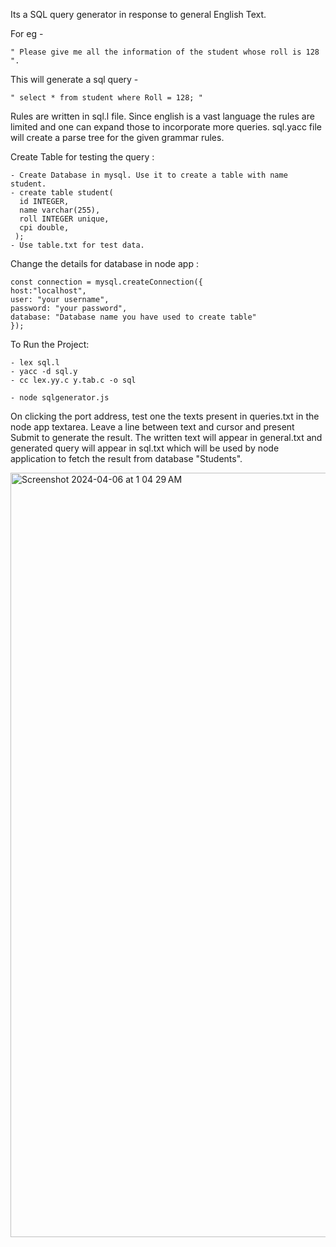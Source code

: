 Its a SQL query generator in response to general English Text. 

For eg -  

    " Please give me all the information of the student whose roll is 128 ". 

This will generate a sql query -

    " select * from student where Roll = 128; "

Rules are written in sql.l file. Since english is a vast language the rules are limited and one can expand those to incorporate more queries. sql.yacc file will create a parse tree for the given grammar rules.

Create Table for testing the query :

    - Create Database in mysql. Use it to create a table with name student.
    - create table student(
      id INTEGER,
      name varchar(255),
      roll INTEGER unique,
      cpi double,
     );
    - Use table.txt for test data.

Change the details for database in node app :

    const connection = mysql.createConnection({
    host:"localhost",
    user: "your username",
    password: "your password",
    database: "Database name you have used to create table"
    });


To Run the Project: 

  
    - lex sql.l
    - yacc -d sql.y
    - cc lex.yy.c y.tab.c -o sql

    - node sqlgenerator.js

On clicking the port address, test one the texts present in queries.txt in the node app textarea. Leave a line between text and cursor and present Submit to generate the result. The written text will appear in general.txt and generated query will appear in sql.txt which will be used by node application to fetch the result from database "Students".

<img width="1223" alt="Screenshot 2024-04-06 at 1 04 29 AM" src="https://github.com/Prakhar151202/Text-To-SQL-Generator/assets/116758420/4879bab5-033d-4136-b486-db3faa3cdf0c">
